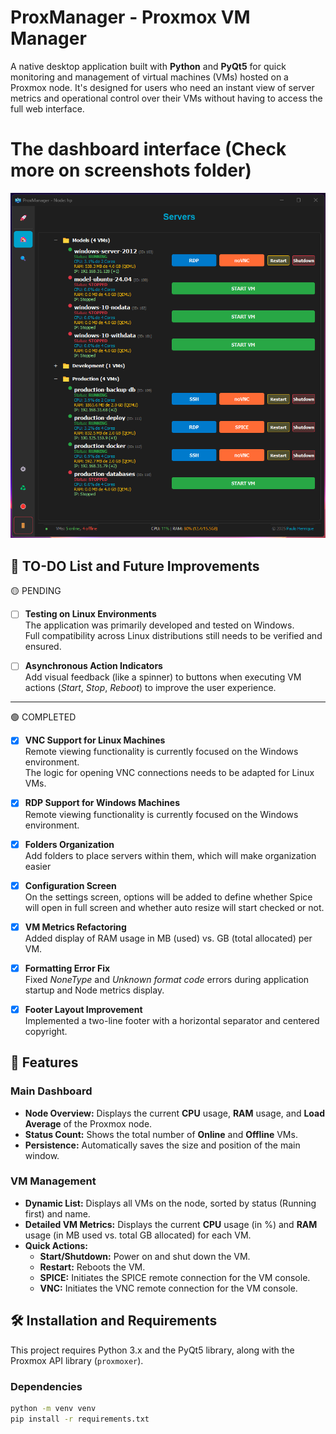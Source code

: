 # ProxManager - Proxmox VM Manager

A native desktop application built with **Python** and **PyQt5** for quick monitoring and management of virtual machines (VMs) hosted on a Proxmox node. It's designed for users who need an instant view of server metrics and operational control over their VMs without having to access the full web interface.


# The dashboard interface (Check more on screenshots folder)

![Dashboard](./screenshots/dashboard.png)


## 📝 TO-DO List and Future Improvements

 🟡 PENDING
- [ ] **Testing on Linux Environments**  
  The application was primarily developed and tested on Windows.  
  Full compatibility across Linux distributions still needs to be verified and ensured.

- [ ] **Asynchronous Action Indicators**  
  Add visual feedback (like a spinner) to buttons when executing VM actions (*Start*, *Stop*, *Reboot*) to improve the user experience.
  


---

 🟢 COMPLETED
- [x] **VNC Support for Linux Machines**  
  Remote viewing functionality is currently focused on the Windows environment.  
  The logic for opening VNC connections needs to be adapted for Linux VMs.

- [x] **RDP Support for Windows Machines**  
  Remote viewing functionality is currently focused on the Windows environment.  

- [x] **Folders Organization**  
  Add folders to place servers within them, which will make organization easier

- [x] **Configuration Screen**  
  On the settings screen, options will be added to define whether Spice will open in full screen and whether auto resize will start checked or not.

- [x] **VM Metrics Refactoring**  
  Added display of RAM usage in MB (used) vs. GB (total allocated) per VM.

- [x] **Formatting Error Fix**  
  Fixed *NoneType* and *Unknown format code* errors during application startup and Node metrics display.

- [x] **Footer Layout Improvement**  
  Implemented a two-line footer with a horizontal separator and centered copyright.


## 🚀 Features

### Main Dashboard
* **Node Overview:** Displays the current **CPU** usage, **RAM** usage, and **Load Average** of the Proxmox node.
* **Status Count:** Shows the total number of **Online** and **Offline** VMs.
* **Persistence:** Automatically saves the size and position of the main window.

### VM Management
* **Dynamic List:** Displays all VMs on the node, sorted by status (Running first) and name.
* **Detailed VM Metrics:** Displays the current **CPU** usage (in %) and **RAM** usage (in MB used vs. total GB allocated) for each VM.
* **Quick Actions:**
    * **Start/Shutdown:** Power on and shut down the VM.
    * **Restart:** Reboots the VM.
    * **SPICE:** Initiates the SPICE remote connection for the VM console.
    * **VNC:** Initiates the VNC remote connection for the VM console.

## 🛠️ Installation and Requirements

This project requires Python 3.x and the PyQt5 library, along with the Proxmox API library (`proxmoxer`).

### Dependencies

```bash
python -m venv venv
pip install -r requirements.txt
```



